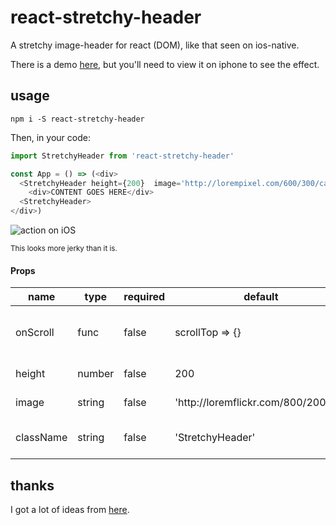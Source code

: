 # react-stretchy-header

A stretchy image-header for react (DOM), like that seen on ios-native.

There is a demo [here](http://konsumer.js.org/react-stretchy-header/), but you'll need to view it on iphone to see the effect.


## usage

```
npm i -S react-stretchy-header
```

Then, in your code:

```js
import StretchyHeader from 'react-stretchy-header'

const App = () => (<div>
  <StretchyHeader height={200}  image='http://lorempixel.com/600/300/cats/'>
    <div>CONTENT GOES HERE</div>
  <StretchyHeader>
</div>)

```

![action on iOS](https://github.com/konsumer/react-stretchy-header/raw/master/action.gif)

<small>This looks more jerky than it is.</small>

<!-- react-component-api -->
#### Props
<table>
<thead>
    <tr>
        <th>name</th>
        <th>type</th>
        <th>required</th>
        <th>default</th>
        <th>default</th>
    </tr>
</thead>
<tbody>
        <tr>
            <td>onScroll</td>
            <td>func</td>
            <td>false</td>
            <td>scrollTop &#x3D;&gt; {}</td>
            <td>called with param scrollTop on scroll</td>
        </tr>
        <tr>
            <td>height</td>
            <td>number</td>
            <td>false</td>
            <td>200</td>
            <td>height of the image</td>
        </tr>
        <tr>
            <td>image</td>
            <td>string</td>
            <td>false</td>
            <td>&#x27;http://loremflickr.com/800/200/cat&#x27;</td>
            <td>URL of the image</td>
        </tr>
        <tr>
            <td>className</td>
            <td>string</td>
            <td>false</td>
            <td>&#x27;StretchyHeader&#x27;</td>
            <td>className(s) for this component</td>
        </tr>
</tbody>
</table>
<!-- react-component-api:end -->

## thanks

I got a lot of ideas from [here](http://rich.k3r.me/blog/2016/04/11/stretchy-image-headers-in-cordova/).
